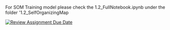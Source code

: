 For SOM Training model please check the 1.2_FullNotebook.ipynb under the folder '1.2_SelfOrganizingMap


[![Review Assignment Due Date](https://classroom.github.com/assets/deadline-readme-button-24ddc0f5d75046c5622901739e7c5dd533143b0c8e959d652212380cedb1ea36.svg)](https://classroom.github.com/a/YmApcLfC)
